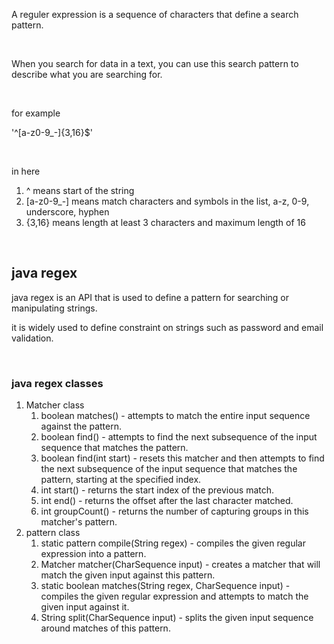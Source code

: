 A reguler expression is a sequence of characters that define a search pattern. 

<br>

When you search for data in a text, you can use this search pattern to describe what you are searching for.

<br>

for example 

'^[a-z0-9_-]{3,16}$'  

<br>

in here

1. ^ means start of the string
2. [a-z0-9_-] means match characters and symbols in the list, a-z, 0-9, underscore, hyphen
3. {3,16} means length at least 3 characters and maximum length of 16


<br>

## java regex 

java regex is an API that is used to define a pattern for searching or manipulating strings.

it is widely used to define constraint on strings such as password and email validation.

<br>

### java regex classes

1. Matcher class  
     1. boolean matches() - attempts to match the entire input sequence against the pattern.
     2. boolean find() - attempts to find the next subsequence of the input sequence that matches the pattern.
     3. boolean find(int start) - resets this matcher and then attempts to find the next subsequence of the input sequence that matches the pattern, starting at the specified index.
     4. int start() - returns the start index of the previous match.
     5. int end() - returns the offset after the last character matched.
     6. int groupCount() - returns the number of capturing groups in this matcher's pattern.
2. pattern class
    1. static pattern compile(String regex) - compiles the given regular expression into a pattern.
    2. Matcher matcher(CharSequence input) - creates a matcher that will match the given input against this pattern.
    3. static boolean matches(String regex, CharSequence input) - compiles the given regular expression and attempts to match the given input against it.
    4. String split(CharSequence input) - splits the given input sequence around matches of this pattern.
      
    




